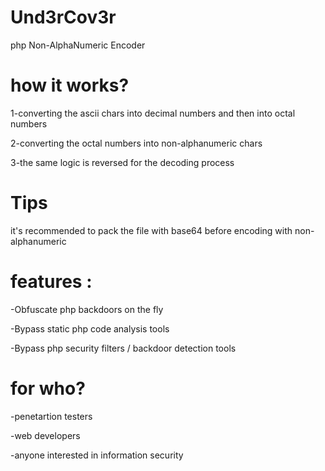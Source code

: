 # Und3rCov3r
php Non-AlphaNumeric Encoder

how it works?
==========
1-converting the ascii chars into decimal numbers and then into octal numbers

2-converting the octal numbers into non-alphanumeric chars

3-the same logic is reversed for the decoding process 

Tips
====
it's recommended to pack the file with base64 
before encoding  with non-alphanumeric

features :
=========
-Obfuscate php backdoors on the fly 

-Bypass static php code analysis tools

-Bypass php security filters / backdoor detection tools

for who? 
=======
-penetartion testers

-web developers

-anyone interested in information security

 
